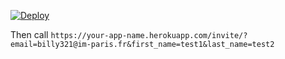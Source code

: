 
[![Deploy](https://www.herokucdn.com/deploy/button.png)](https://heroku.com/deploy?template=https://github.com/lexoyo/slack-helper/tree/master)

Then call `https://your-app-name.herokuapp.com/invite/?email=billy321@im-paris.fr&first_name=test1&last_name=test2`
